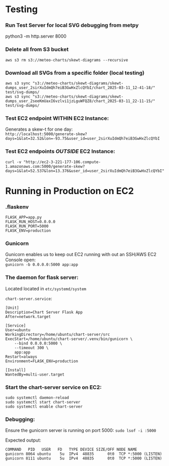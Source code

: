 # Testing 
### Run Test Server for local SVG debugging from metpy 
python3 -m http.server 8000

### Delete all from S3 bucket
`aws s3 rm s3://meteo-charts/skewt-diagrams --recursive`

### Download all SVGs from a specific folder (local testing)
`aws s3 sync "s3://meteo-charts/skewt-diagrams/skewt-dumps_user_2sirXuIdmQh7eiB3GwHxZlcQYbI/chart_2025-03-11_12-41-18/" test/svg-dumps/`   
`aws s3 sync "s3://meteo-charts/skewt-diagrams/skewt-dumps_user_2seeKmUaxI6vzlvi1jzLguWFQZ8/chart_2025-03-11_22-11-15/" test/svg-dumps/`

### Test EC2 endpoint WITHIN EC2 Instance:
Generates a skew-t for one day:  
`http://localhost:5000/generate-skew?days=1&lat=32.52&lon=-93.75&user_id=user_2sirXuIdmQh7eiB3GwHxZlcQYbI`   

### Test EC2 endpoints _OUTSIDE_ EC2 Instance:
`curl -v "http://ec2-3-221-177-106.compute-1.amazonaws.com:5000/generate-skew?days=1&lat=52.537&lon=13.376&user_id=user_2sirXuIdmQh7eiB3GwHxZlcQYbI"`


# Running in Production on EC2
### .flaskenv
```
FLASK_APP=app.py
FLASK_RUN_HOST=0.0.0.0
FLASK_RUN_PORT=5000
FLASK_ENV=production
```
### Gunicorn
Gunicorn enables us to keep out EC2 running with out an SSH/AWS EC2 Console open:   
`gunicorn -b 0.0.0.0:5000 app:app`


### The daemon for flask server:
Located located in `etc/systemd/system`     

`chart-server.service`:
```
[Unit]
Description=Chart Server Flask App
After=network.target

[Service]
User=ubuntu
WorkingDirectory=/home/ubuntu/chart-server/src
ExecStart=/home/ubuntu/chart-server/.venv/bin/gunicorn \
    --bind 0.0.0.0:5000 \
    --timeout 300 \
    app:app
Restart=always
Environment=FLASK_ENV=production

[Install]
WantedBy=multi-user.target
```

### Start the chart-server service on EC2:
```
sudo systemctl daemon-reload
sudo systemctl start chart-server
sudo systemctl enable chart-server
```

### Debugging:
Ensure the gunicorn server is running on port 5000:
`sudo lsof -i :5000`

Expected output:
```
COMMAND   PID   USER   FD   TYPE DEVICE SIZE/OFF NODE NAME
gunicorn 8064 ubuntu    5u  IPv4  48835      0t0  TCP *:5000 (LISTEN)
gunicorn 8111 ubuntu    5u  IPv4  48835      0t0  TCP *:5000 (LISTEN)
```